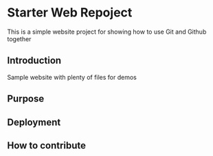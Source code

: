 # Starter Web Repoject

This is a simple website project for showing how to use Git and Github together

## Introduction

Sample website with plenty of files for demos

## Purpose

## Deployment
## How to contribute
